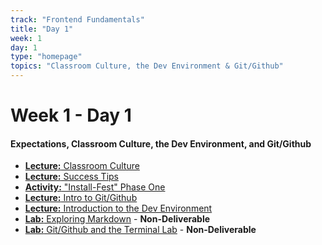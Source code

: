 ```yaml
---
track: "Frontend Fundamentals"
title: "Day 1"
week: 1
day: 1
type: "homepage"
topics: "Classroom Culture, the Dev Environment & Git/Github"
---
```



# Week 1 - Day 1

#### Expectations, Classroom Culture, the Dev Environment, and Git/Github
- [**Lecture:** Classroom Culture](/frontend-fundamentals/week-1/day-1/lecture-materials/classroom-culture/)
- [**Lecture:** Success Tips](/frontend-fundamentals/week-1/day-1/lecture-materials/success-tips/)
- [**Activity:** "Install-Fest" Phase One](/frontend-fundamentals/week-1/day-1/lecture-materials/install-fest-phase-one/)
- [**Lecture:** Intro to Git/Github](/frontend-fundamentals/week-1/day-1/lecture-materials/intro-to-git-and-github)
- [**Lecture:** Introduction to the Dev Environment](/frontend-fundamentals/week-1/day-1/lecture-materials/intro-to-dev-environment/)
- [**Lab:** Exploring Markdown](/frontend-fundamentals/week-1/day-1/labs/exploring-markdown/) - **Non-Deliverable**
- [**Lab:** Git/Github and the Terminal Lab](/frontend-fundamentals/week-1/day-1/labs/git-github-and-the-terminal/) - **Non-Deliverable**